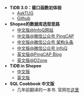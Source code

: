 
- **TiDB 3.0：窗口函数初体验** 
  - [AskTUG](https://asktug.com/t/topic/348) 
  - [Github](https://github.com/stillicel/mysqlnotes/blob/master/tidb-windown-function.md)
- **Shopee的数据库选型思路** 
  - [中文版@InfoQ网站](https://www.infoq.cn/article/F6AUgLRICGfGExd73EEl)
  - [中文版@微信公众号 PingCAP](https://mp.weixin.qq.com/s/m6jD0oB0sIHpH1z2gc3pew)
  - [中文版@微信公众号 架构头条](https://mp.weixin.qq.com/s?__biz=MzIzNjUxMzk2NQ==&mid=2247492768&idx=1&sn=c2ad5af3c2b4b9003230b06396e22833&chksm=e8d41b62dfa39274f8755c03cc8c8173b6395ea6ceb60f2dc7a864357701c4c6db631fb30319&scene=27#wechat_redirect)
  - [中文版@微信公众号 InfoQ](https://mp.weixin.qq.com/s?__biz=MjM5MDE0Mjc4MA==&mid=2651023609&idx=1&sn=b11a1b91f9ce3207ca3edc3e06814546&chksm=bdbe90aa8ac919bc46cc6e58001086fa05f7ebd5c21505daa1a8c0af97f61515a9126a7c47d8&scene=27#wechat_redirect)
  - [英文版@PingCAP Blog](https://pingcap.com/success-stories/choosing-right-database-for-your-applications/)
  - [英文版@DZone](https://dzone.com/articles/choosing-the-right-database-for-your-applications)
- **TiDB in Shopee**
  - [中文版](https://zhuanlan.zhihu.com/p/53257583)
  - [英文版](https://pingcap.com/success-stories/tidb-in-shopee/)
- **SQL Cookbook 中文版**
  - 几年前翻译的一本书. 官网在[这里](https://www.ituring.com.cn/book/1691)
